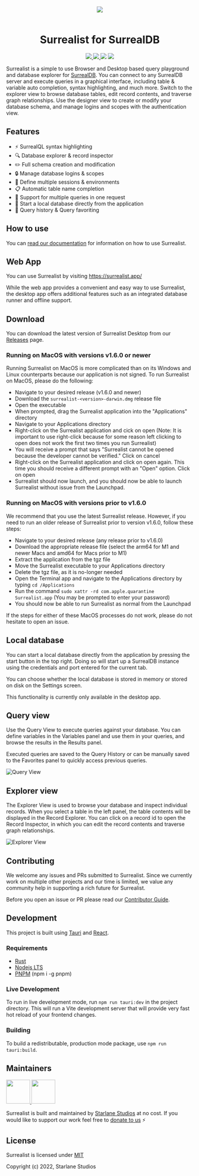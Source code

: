 <br>

<div align="center">
	<img src=".github/branding/banner.png">
</div>

<br>

<h1 align="center">
	Surrealist for SurrealDB
</h1>

<p align="center">
  <a href="https://github.com/StarlaneStudios/surrealist/blob/master/LICENSE">
    <img src="https://img.shields.io/github/license/StarlaneStudios/surrealist"> 
  </a>
  <a href="https://discord.gg/exaQDX2">
  	<img src="https://img.shields.io/discord/414532188722298881">
  </a>
  <img src="https://img.shields.io/github/repo-size/StarlaneStudios/surrealist">
  <img src="https://img.shields.io/github/contributors/StarlaneStudios/surrealist">
</p>

Surrealist is a simple to use Browser and Desktop based query playground and database explorer for [SurrealDB](https://surrealdb.com/). You can connect to any SurrealDB server and execute queries in a graphical interface, including table & variable auto completion, syntax highlighting, and much more. Switch to the explorer view to browse database tables, edit record contents, and traverse graph relationships. Use the designer view to create or modify your database schema, and manage logins and scopes with the authentication view.

## Features
- ⚡ SurrealQL syntax highlighting
- 🔍 Database explorer & record inspector
- ✏️ Full schema creation and modification
- 🔒 Manage database logins & scopes
- 📌 Define multiple sessions & environments
- 📋 Automatic table name completion
- 💫 Support for multiple queries in one request
- 🔭 Start a local database directly from the application
- 📜 Query history & Query favoriting

## How to use
You can [read our documentation](https://surrealist.starlane.studio/) for information on how to use Surrealist.

## Web App
You can use Surrealist by visiting https://surrealist.app/

While the web app provides a convenient and easy way to use Surrealist, the desktop app offers additional features such as an integrated database runner and offline support.

## Download
You can download the latest version of Surrealist Desktop from our [Releases](https://github.com/StarlaneStudios/Surrealist/releases) page.

### Running on MacOS with versions v1.6.0 or newer
Running Surrealist on MacOS is more complicated than on its Windows and Linux counterparts because our application is not signed. To run Surrealist on MacOS, please do the following:
- Navigate to your desired release (v1.6.0 and newer)
- Download the `surrealist-<version>-darwin.dmg` release file
- Open the executable
- When prompted, drag the Surrealist application into the "Applications" directory
- Navigate to your Applications directory
- Right-click on the Surrealist application and cick on open (Note: It is important to use right-click because for some reason left clicking to open does not work the first two times you run Surrealist)
- You will receive a prompt that says "Surrealist cannot be opened because the developer cannot be verified." Click on cancel
- Right-click on the Surrealist application and click on open again. This time you should receive a different prompt with an "Open" option. Click on open
- Surrealist should now launch, and you should now be able to launch Surrealist without issue from the Launchpad.

### Running on MacOS with versions prior to v1.6.0
We recommend that you use the latest Surrealist release. However, if you need to run an older release of Surrealist prior to version v1.6.0, follow these steps:
- Navigate to your desired release (any release prior to v1.6.0)
- Download the appropriate release file (select the arm64 for M1 and newer Macs and amd64 for Macs prior to M1)
- Extract the application from the tgz file
- Move the Surrealist executable to your Applications directory
- Delete the tgz file, as it is no-longer needed
- Open the Terminal app and navigate to the Applications directory by typing `cd /Applications`
- Run the command `sudo xattr -rd com.apple.quarantine Surrealist.app` (You may be prompted to enter your password)
- You should now be able to run Surrealist as normal from the Launchpad

If the steps for either of these MacOS processes do not work, please do not hesitate to open an issue.

## Local database
You can start a local database directly from the application by pressing the start button in the top right. Doing so will start up a SurrealDB instance using the credentials and port entered for the current tab.

You can choose whether the local database is stored in memory or stored on disk on the Settings screen.

This functionality is currently only available in the desktop app.

## Query view
Use the Query View to execute queries against your database. You can define variables in the Variables panel and use them in your queries, and browse the results in the Results panel.

Executed queries are saved to the Query History or can be manually saved to the Favorites panel to quickly access previous queries.

![Query View](.github/branding/query-view.png)

## Explorer view
The Explorer View is used to browse your database and inspect individual records. When you select a table in the left panel, the table contents will be displayed in the Record Explorer. You can click on a record id to open the Record Inspector, in which you can edit the record contents and traverse graph relationships.

![Explorer View](.github/branding/explorer-view.png)

## Contributing
We welcome any issues and PRs submitted to Surrealist. Since we currently work on multiple other projects and our time is limited, we value any community help in supporting a rich future for Surrealist.

Before you open an issue or PR please read our [Contributor Guide](CONTRIBUTING.md).

## Development
This project is built using [Tauri](https://tauri.app) and [React](https://reactjs.org/).

### Requirements
- [Rust](https://www.rust-lang.org/tools/install)
- [Nodejs LTS](https://nodejs.org/en/)
- [PNPM](https://pnpm.io/) (npm i -g pnpm)

### Live Development

To run in live development mode, run `npm run tauri:dev` in the project directory. This will run a Vite development
server that will provide very fast hot reload of your frontend changes.

### Building

To build a redistributable, production mode package, use `npm run tauri:build`.

## Maintainers
<a href="https://starlane.studio#gh-light-mode-only">
  <img src=".github/branding/starlane-dark.png" height="64">
</a>
<a href="https://starlane.studio#gh-dark-mode-only">
  <img src=".github/branding/starlane-light.png" height="64">
</a>

Surrealist is built and maintained by <a href="https://starlane.studio/">Starlane Studios</a> at no cost. If you would like to support our work feel free to [donate to us](https://paypal.me/ExodiusStudios) ⚡

## License

Surrealist is licensed under [MIT](LICENSE)

Copyright (c) 2022, Starlane Studios
